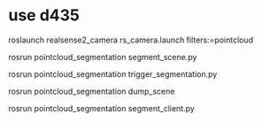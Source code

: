 # use d435
roslaunch realsense2_camera rs_camera.launch filters:=pointcloud

rosrun pointcloud_segmentation segment_scene.py

rosrun pointcloud_segmentation trigger_segmentation.py

rosrun pointcloud_segmentation dump_scene

rosrun pointcloud_segmentation segment_client.py
